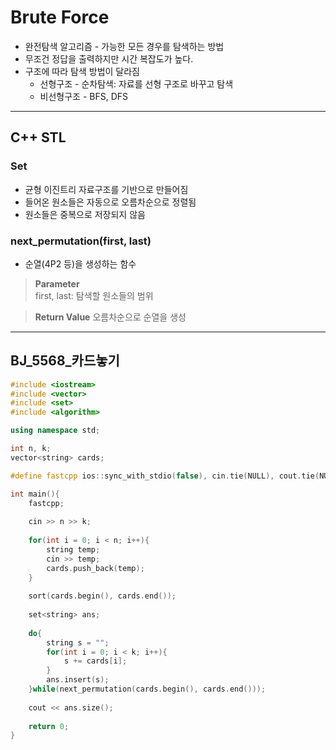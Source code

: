# Brute Force
- 완전탐색 알고리즘 - 가능한 모든 경우를 탐색하는 방법
- 무조건 정답을 출력하지만 시간 복잡도가 높다.
- 구조에 따라 탐색 방법이 달라짐
  - 선형구조 - 순차탐색: 자료를 선형 구조로 바꾸고 탐색
  - 비선형구조 - BFS, DFS

---
## C++ STL

### **Set**
- 균형 이진트리 자료구조를 기반으로 만들어짐
- 들어온 원소들은 자동으로 오름차순으로 정렬됨
- 원소들은 중복으로 저장되지 않음

### **next_permutation(first, last)**
- 순열(4P2 등)을 생성하는 함수
>**Parameter**<br/>
>first, last: 탐색할 원소들의 범위

>**Return Value**
>오름차순으로 순열을 생성

---

## BJ_5568_카드놓기

```c++
#include <iostream>
#include <vector>
#include <set>
#include <algorithm>

using namespace std;

int n, k;
vector<string> cards;

#define fastcpp ios::sync_with_stdio(false), cin.tie(NULL), cout.tie(NULL);

int main(){
	fastcpp;
	
	cin >> n >> k;
	
	for(int i = 0; i < n; i++){
		string temp;
		cin >> temp;
		cards.push_back(temp);
	}
	
	sort(cards.begin(), cards.end());
	
	set<string> ans;
	
	do{
		string s = "";
		for(int i = 0; i < k; i++){
			s += cards[i];
		}
		ans.insert(s);
	}while(next_permutation(cards.begin(), cards.end()));
	
	cout << ans.size();
	
	return 0;
}
```